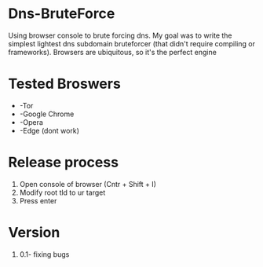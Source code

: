 # Dns-BruteForce
Using browser console to brute forcing dns.
My goal was to write the simplest lightest dns subdomain bruteforcer (that didn't require compiling or frameworks).
Browsers are ubiquitous, so it's the perfect engine

# Tested Broswers
* -Tor
* -Google Chrome
* -Opera
* -Edge (dont work)

# Release process
1. Open console of browser (Cntr + Shift + I)
1. Modify root tld to ur target
1. Press enter
# Version
1. 0.1- fixing bugs
